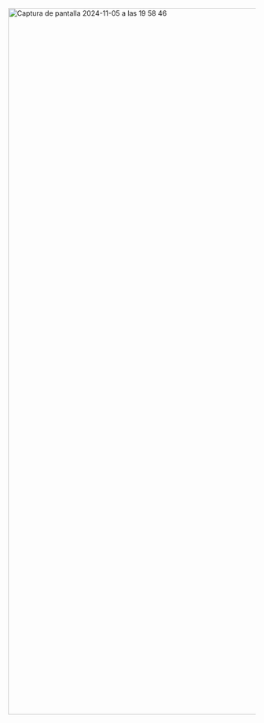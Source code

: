 <img width="1440" alt="Captura de pantalla 2024-11-05 a las 19 58 46" src="https://github.com/user-attachments/assets/7f84e584-e688-46c5-8924-a1614c8d3e65">
